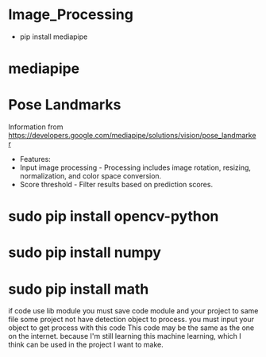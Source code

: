# Image_Processing
- pip install mediapipe
# mediapipe
# Pose Landmarks
 Information from https://developers.google.com/mediapipe/solutions/vision/pose_landmarker
- Features:
- Input image processing - Processing includes image rotation, resizing, normalization, and color space conversion.
- Score threshold - Filter results based on prediction scores.
# sudo pip install opencv-python
# sudo pip install numpy
# sudo pip install math
if code use lib module you must save code module and your project to same file
some project not have detection object to process. you must input your object to get process with this code
This code may be the same as the one on the internet. because I'm still learning this machine learning, which I think can be used in the project I want to make.

